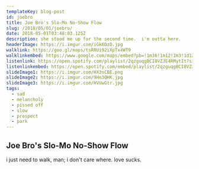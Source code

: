 ```yaml
---
templateKey: blog-post
id: joebro
title: Joe Bro's Slo-Mo No-Show Flow
slug: /2018/05/01/joebro/
date: 2018-05-01T03:48:03.125Z
description: she stood me up for the second time.  i'm outta here.
headerImage: https://i.imgur.com/iGk6DzD.jpg
walklink: https://goo.gl/maps/tsRRUi92iXpTx4WT9
walklinkembed: https://www.google.com/maps/embed?pb=!1m36!1m12!1m3!1d12106.096574012476!2d-73.97957691286446!3d40.6624188193954!2m3!1f0!2f0!3f0!3m2!1i1024!2i768!4f13.1!4m21!3e2!4m3!3m2!1d40.6728623!2d-73.96949459999999!4m3!3m2!1d40.661338699999995!2d-73.9776672!4m3!3m2!1d40.6520483!2d-73.9706905!4m3!3m2!1d40.6606108!2d-73.9641886!4m3!3m2!1d40.6723214!2d-73.96942109999999!5e0!3m2!1sen!2sus!4v1564155048664!5m2!1sen!2sus
listenlink: https://open.spotify.com/playlist/2qzguqgBCI8VZJE4RMytIt?si=ESLormhSRwyLu0dd4UeUCQ
listenlinkembed: https://open.spotify.com/embed/playlist/2qzguqgBCI8VZJE4RMytIt?si=ESLormhSRwyLu0dd4UeUCQ
slideImage1: https://i.imgur.com/HX3sCBE.png
slideImage2: https://i.imgur.com/9Hn3QHK.jpg
slideImage3: https://i.imgur.com/HVUwGtr.jpg
tags:
  - sad
  - melancholy
  - pissed off
  - slow
  - prospect
  - park
---
```


## Joe Bro's Slo-Mo No-Show Flow

i just need to walk, man; i don't care where.  love sucks.